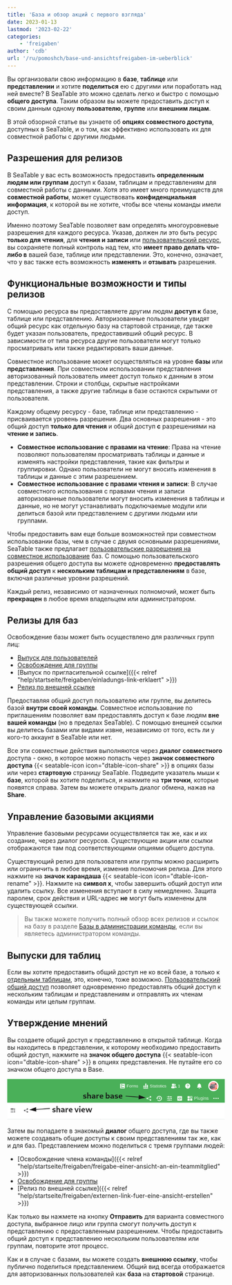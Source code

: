 ```yaml
---
title: 'База и обзор акций с первого взгляда'
date: 2023-01-13
lastmod: '2023-02-22'
categories:
    - 'freigaben'
author: 'cdb'
url: '/ru/pomoshch/base-und-ansichtsfreigaben-im-ueberblick'
---
```


Вы организовали свою информацию в **базе**, **таблице** или **представлении** и хотите **поделиться** ею с другими или поработать над ней вместе? В SeaTable это можно сделать легко и быстро с помощью **общего доступа**. Таким образом вы можете предоставить доступ к своим данным одному **пользователю**, **группе** или **внешним лицам**.

В этой обзорной статье вы узнаете об **опциях совместного доступа**, доступных в SeaTable, и о том, как эффективно использовать их для совместной работы с другими людьми.

## Разрешения для релизов

В SeaTable у вас есть возможность предоставить **определенным людям или группам** доступ к базам, таблицам и представлениям для совместной работы с данными. Хотя это имеет много преимуществ для **совместной работы**, может существовать **конфиденциальная информация**, к которой вы не хотите, чтобы все члены команды имели доступ.

Именно поэтому SeaTable позволяет вам определять многоуровневые разрешения для каждого ресурса. Указав, должен ли это быть ресурс **только для чтения**, для **чтения и записи** или [пользовательский ресурс](https://seatable.io/ru/docs/freigaben/benutzerdefinierte-freigabe-erstellen/), вы сохраняете полный контроль над тем, кто **имеет право делать что-либо в** вашей базе, таблице или представлении. Это, конечно, означает, что у вас также есть возможность **изменять** и **отзывать** разрешения.

## Функциональные возможности и типы релизов

С помощью ресурса вы предоставляете другим людям **доступ к** базе, таблице или представлению. Авторизованные пользователи увидят общий ресурс как отдельную базу на стартовой странице, где также будет указан пользователь, предоставивший общий ресурс. В зависимости от типа ресурса другие пользователи могут только просматривать или также редактировать ваши данные.

Совместное использование может осуществляться на уровне **базы** или **представления**. При совместном использовании представления авторизованный пользователь имеет доступ только к данным в этом представлении. Строки и столбцы, скрытые настройками представления, а также другие таблицы в базе остаются скрытыми от пользователя.

Каждому общему ресурсу - базе, таблице или представлению - присваивается уровень разрешения. Два основных разрешения - это общий доступ **только для чтения** и общий доступ **с** разрешениями на **чтение и запись**.

- **Совместное использование с правами на чтение**: Права на чтение позволяют пользователям просматривать таблицы и данные и изменять настройки представления, такие как фильтры и группировки. Однако пользователи не могут вносить изменения в таблицы и данные с этим разрешением.
- **Совместное использование с правами чтения и записи**: В случае совместного использования с правами чтения и записи авторизованные пользователи могут вносить изменения в таблицы и данные, но не могут устанавливать подключаемые модули или делиться базой или представлением с другими людьми или группами.

Чтобы предоставить вам еще больше возможностей при совместном использовании базы, чем в случае с двумя основными разрешениями, SeaTable также предлагает [пользовательские разрешения на совместное использование](https://seatable.io/ru/docs/freigaben/benutzerdefinierte-freigabe-erstellen/) баз. С помощью пользовательского разрешения общего доступа вы можете одновременно **предоставлять общий доступ** к **нескольким таблицам и представлениям** в базе, включая различные уровни разрешений.

Каждый релиз, независимо от назначенных полномочий, может быть **прекращен** в любое время владельцем или администратором.

## Релизы для баз

Освобождение базы может быть осуществлено для различных групп лиц:

- [Выпуск для пользователей](https://seatable.io/ru/docs/freigabelinks/anlegen-einer-benutzerfreigabe/)
- [Освобождение для группы](https://seatable.io/ru/docs/freigabelinks/freigabe-einer-base-an-eine-gruppe/)
- [Выпуск по пригласительной ссылке]({{< relref "help/startseite/freigaben/einladungs-link-erklaert" >}})
- [Релиз по внешней ссылке](https://seatable.io/ru/docs/freigabelinks/externer-link-erklaert/)

Предоставляя общий доступ пользователю или группе, вы делитесь базой **внутри своей команды**. Совместное использование по приглашениям позволяет вам предоставлять доступ к базе людям **вне вашей команды** (но в пределах SeaTable). С помощью внешней ссылки вы делитесь базами или видами извне, независимо от того, есть ли у кого-то аккаунт в SeaTable или нет.

Все эти совместные действия выполняются через **диалог** **совместного** доступа - окно, в которое можно попасть через **значок совместного доступа** {{< seatable-icon icon="dtable-icon-share" >}} в опциях базы или через **стартовую** страницу SeaTable. Подведите указатель мыши к **базе**, которой вы хотите поделиться, и нажмите на **три точки**, которые появятся справа. Затем вы можете открыть диалог обмена, нажав на **Share**.

## Управление базовыми акциями

Управление базовыми ресурсами осуществляется так же, как и их создание, через диалог ресурсов. Существующие акции или ссылки отображаются там под соответствующими опциями общего доступа.

Существующий релиз для пользователя или группы можно расширить или ограничить в любое время, изменив полномочия релиза. Для этого нажмите на **значок карандаша** {{< seatable-icon icon="dtable-icon-rename" >}}. Нажмите на **символ x**, чтобы завершить общий доступ или удалить ссылку. Все изменения вступают в силу немедленно. Защита паролем, срок действия и URL-адрес **не** могут быть изменены для существующей ссылки.

> Вы также можете получить полный обзор всех релизов и ссылок на базу в разделе [Базы в администрации команды](https://seatable.io/ru/docs/teamverwaltung/bases-in-der-teamverwaltung/), если вы являетесь администратором команды.

## Выпуски для таблиц

Если вы хотите предоставить общий доступ не ко всей базе, а только к [отдельным таблицам](https://seatable.io/ru/docs/freigaben/einzelne-tabellenblaetter-einer-base-freigeben/), это, конечно, тоже возможно. [Пользовательский общий доступ](https://seatable.io/ru/docs/berechtigungen/benutzerdefinierte-freigabe-erstellen/) позволяет одновременно предоставлять общий доступ к нескольким таблицам и представлениям и отправлять их членам команды или целым группам.

## Утверждение мнений

Вы создаете общий доступ к представлению в открытой таблице. Когда вы находитесь в представлении, к которому необходимо предоставить общий доступ, нажмите на **значок общего доступа** {{< seatable-icon icon="dtable-icon-share" >}} в опциях представления. Не путайте его со значком общего доступа в Base.

![Совместное использование иконок в базе](images/share-icons-new-1.png)

Затем вы попадаете в знакомый **диалог** общего доступа, где вы также можете создавать общие доступы к своим представлениям так же, как и для баз. Представлением можно поделиться с тремя группами людей:

- [Освобождение члена команды]({{< relref "help/startseite/freigaben/freigabe-einer-ansicht-an-ein-teammitglied" >}})
- [Освобождение для группы](https://seatable.io/ru/docs/ansichtsfreigaben/freigabe-einer-ansicht-an-eine-gruppe/)
- [Релиз по внешней ссылке]({{< relref "help/startseite/freigaben/externen-link-fuer-eine-ansicht-erstellen" >}})

Как только вы нажмете на кнопку **Отправить** для варианта совместного доступа, выбранное лицо или группа смогут получить доступ к представлению с предоставленным разрешением. Чтобы предоставить общий доступ к представлению нескольким пользователям или группам, повторите этот процесс.

Как и в случае с базами, вы можете создать **внешнюю ссылку**, чтобы публично поделиться представлением. Общий вид всегда отображается для авторизованных пользователей как **база** на **стартовой** странице.
